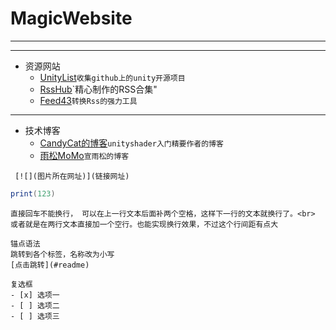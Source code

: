 # MagicWebsite
---


---
* 资源网站
  * [UnityList](https://unitylist.com "Welcome to the best Unity3D open source search engine")`收集github上的unity开源项目`<br>
  * [RssHub](https://docs.rsshub.app "万物皆可RSS")`精心制作的RSS合集"<br>
  * [Feed43](https://feed43.com/ "万物皆可RSS")`转换Rss的强力工具`<br>

---
* 技术博客
  * [CandyCat的博客](http://candycat1992.github.io/ "一只喜欢计算机图形的程序媛")`unityshader入门精要作者的博客`<br>
  * [雨松MoMo](http://www.xuanyusong.com/archives/category/unity "优秀的图形学大佬")`宣雨松的博客`<br>







```
 [![](图片所在网址)](链接网址)
 ``` 
 ```lua
 print(123)
 ```
 ```
直接回车不能换行， 可以在上一行文本后面补两个空格，这样下一行的文本就换行了。<br>      
或者就是在两行文本直接加一个空行。也能实现换行效果，不过这个行间距有点大
```
```
锚点语法  
跳转到各个标签，名称改为小写
[点击跳转](#readme)
```
```
复选框
- [x] 选项一
- [ ] 选项二
- [ ] 选项三
```
